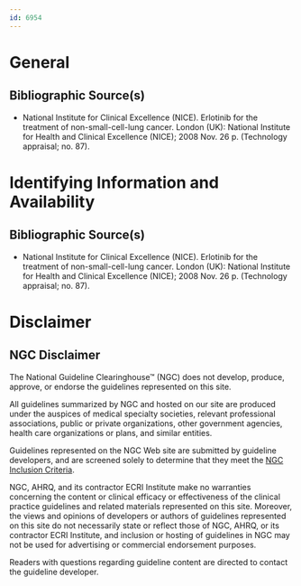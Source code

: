 ```yaml
---
id: 6954
---
```


# General

## Bibliographic Source(s)

- National Institute for Clinical Excellence (NICE). Erlotinib for the treatment of non-small-cell-lung cancer. London (UK): National Institute for Health and Clinical Excellence (NICE); 2008 Nov. 26 p. (Technology appraisal; no. 87).

# Identifying Information and Availability

## Bibliographic Source(s)

- National Institute for Clinical Excellence (NICE). Erlotinib for the treatment of non-small-cell-lung cancer. London (UK): National Institute for Health and Clinical Excellence (NICE); 2008 Nov. 26 p. (Technology appraisal; no. 87).

# Disclaimer

## NGC Disclaimer

The National Guideline Clearinghouse™ (NGC) does not develop, produce, approve, or endorse the guidelines represented on this site.

All guidelines summarized by NGC and hosted on our site are produced under the auspices of medical specialty societies, relevant professional associations, public or private organizations, other government agencies, health care organizations or plans, and similar entities.

Guidelines represented on the NGC Web site are submitted by guideline developers, and are screened solely to determine that they meet the [NGC Inclusion Criteria](/help-and-about/summaries/inclusion-criteria).

NGC, AHRQ, and its contractor ECRI Institute make no warranties concerning the content or clinical efficacy or effectiveness of the clinical practice guidelines and related materials represented on this site. Moreover, the views and opinions of developers or authors of guidelines represented on this site do not necessarily state or reflect those of NGC, AHRQ, or its contractor ECRI Institute, and inclusion or hosting of guidelines in NGC may not be used for advertising or commercial endorsement purposes.

Readers with questions regarding guideline content are directed to contact the guideline developer.

